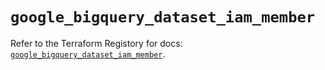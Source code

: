 # `google_bigquery_dataset_iam_member`

Refer to the Terraform Registory for docs: [`google_bigquery_dataset_iam_member`](https://registry.terraform.io/providers/hashicorp/google/4.83.0/docs/resources/bigquery_dataset_iam_member).

